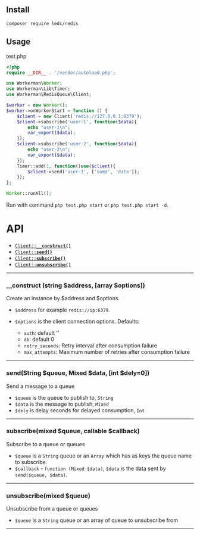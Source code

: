 ## Install

```
composer require ledc/redis
```

## Usage

test.php

```php
<?php
require __DIR__ . '/vendor/autoload.php';

use Workerman\Worker;
use Workerman\Lib\Timer;
use Workerman\RedisQueue\Client;

$worker = new Worker();
$worker->onWorkerStart = function () {
    $client = new Client('redis://127.0.0.1:6379');
    $client->subscribe('user-1', function($data){
        echo "user-1\n";
        var_export($data);
    });
    $client->subscribe('user-2', function($data){
        echo "user-2\n";
        var_export($data);
    });
    Timer::add(1, function()use($client){
        $client->send('user-1', ['some', 'data']);
    });
};

Worker::runAll();
```

Run with command `php test.php start` or `php test.php start -d`.

# API

* <a href="#construct"><code>Client::<b>__construct()</b></code></a>
* <a href="#send"><code>Client::<b>send()</b></code></a>
* <a href="#subscribe"><code>Client::<b>subscribe()</b></code></a>
* <a href="#unsubscribe"><code>Client::<b>unsubscribe()</b></code></a>

-------------------------------------------------------

<a name="construct"></a>

### __construct (string $address, [array $options])

Create an instance by $address and $options.

* `$address`  for example `redis://ip:6379`.

* `$options` is the client connection options. Defaults:
    * `auth`: default ''
    * `db`: default 0
    * `retry_seconds`: Retry interval after consumption failure
    * `max_attempts`: Maximum number of retries after consumption failure

-------------------------------------------------------

<a name="send"></a>

### send(String $queue, Mixed $data, [int $dely=0])

Send a message to a queue

* `$queue` is the queue to publish to, `String`
* `$data` is the message to publish, `Mixed`
* `$dely` is delay seconds for delayed consumption, `Int`

-------------------------------------------------------

<a name="subscribe"></a>

### subscribe(mixed $queue, callable $callback)

Subscribe to a queue or queues

* `$queue` is a `String` queue or an `Array` which has as keys the queue name to subscribe.
* `$callback` - `function (Mixed $data)`, `$data` is the data sent by `send($queue, $data)`.

-------------------------------------------------------

<a name="unsubscribe"></a>

### unsubscribe(mixed $queue)

Unsubscribe from a queue or queues

* `$queue` is a `String` queue or an array of queue to unsubscribe from

-------------------------------------------------------
